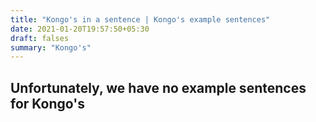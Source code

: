 ```yaml
---
title: "Kongo's in a sentence | Kongo's example sentences"
date: 2021-01-20T19:57:50+05:30
draft: falses
summary: "Kongo's"
---
```

## Unfortunately, we have no example sentences for Kongo's                 

